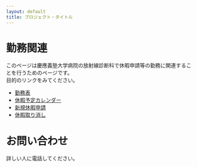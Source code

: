 ```yaml
---
layout: default
title: プロジェクト・タイトル
---
```


# 勤務関連
このページは慶應義塾大学病院の放射線診断科で休暇申請等の勤務に関連することを行うためのページです。  
目的のリンクをみてください。

* [勤務表](https://www.dropbox.com/s/hg4fywdx3k3ikom/duty.pdf?dl=0)
* [休暇予定カレンダー](http://rad.med.keio.ac.jp/hokokai/schedule/)
* [新規休暇申請](./NewHoliday.md)
* [休暇取り消し](./modHoliday.md)

# お問い合わせ
詳しい人に電話してください。

